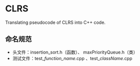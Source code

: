 # CLRS

Translating pseudocode of CLRS into C++ code.

## 命名规范

+ 头文件：insertion_sort.h（函数）、 maxPriorityQueue.h（类）
+ 测试文件：test_*function_name*.cpp 、test_*className*.cpp

